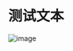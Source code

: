 # 测试文本


 ![image](https://github.com/mlm1966/mlm1966.github.io/blob/%E4%BA%8C%E5%8F%B7/%E5%91%A8%E5%88%8A%E7%AC%AC%E4%BA%8C%E5%8D%81%E6%9C%9F.pdf？bl=1)
